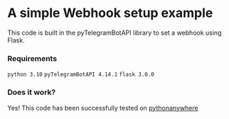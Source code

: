# A simple Webhook setup example
This code is built in the pyTelegramBotAPI library to set a webhook using Flask.

### Requirements
`python 3.10`
`pyTelegramBotAPI 4.14.1`
`flask 3.0.0`

### Does it work?
Yes! This code has been successfully tested on [pythonanywhere](https://pythonanywhere.com)
